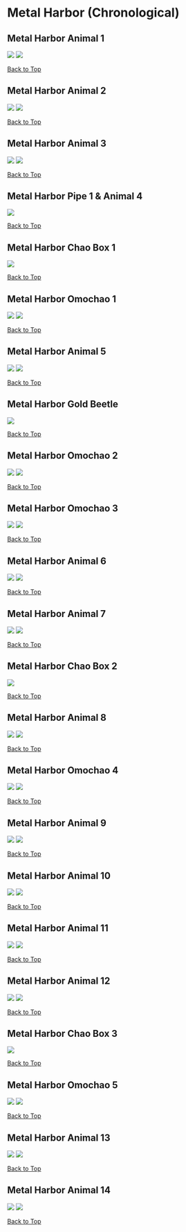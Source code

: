 # Metal Harbor (Chronological)

## Metal Harbor Animal 1
![](../MetalHarbor/Animal-1st-Far.webp)
![](../MetalHarbor/Animal-1st-Close.webp)

[Back to Top](#)

## Metal Harbor Animal 2
![](../MetalHarbor/Animal-2nd-Far.webp)
![](../MetalHarbor/Animal-2nd-Close.webp)

[Back to Top](#)

## Metal Harbor Animal 3
![](../MetalHarbor/Animal-3rd-Far.webp)
![](../MetalHarbor/Animal-3rd-Close.webp)

[Back to Top](#)

## Metal Harbor Pipe 1 & Animal 4
![](../MetalHarbor/Pipe-1st-Close.webp)

[Back to Top](#)

## Metal Harbor Chao Box 1
![](../MetalHarbor/Chaobox-1st-Close.webp)

[Back to Top](#)

## Metal Harbor Omochao 1
![](../MetalHarbor/Omochao-1st-Far.webp)
![](../MetalHarbor/Omochao-1st-Close.webp)

[Back to Top](#)

## Metal Harbor Animal 5
![](../MetalHarbor/Animal-5th-Far.webp)
![](../MetalHarbor/Animal-5th-Close.webp)

[Back to Top](#)

## Metal Harbor Gold Beetle
![](../MetalHarbor/GoldBeetle-Close.webp)

[Back to Top](#)

## Metal Harbor Omochao 2
![](../MetalHarbor/Omochao-2nd-Far.webp)
![](../MetalHarbor/Omochao-2nd-Close.webp)

[Back to Top](#)

## Metal Harbor Omochao 3
![](../MetalHarbor/Omochao-3rd-Far.webp)
![](../MetalHarbor/Omochao-3rd-Close.webp)

[Back to Top](#)

## Metal Harbor Animal 6
![](../MetalHarbor/Animal-6th-Far.webp)
![](../MetalHarbor/Animal-6th-Close.webp)

[Back to Top](#)

## Metal Harbor Animal 7
![](../MetalHarbor/Animal-7th-Far.webp)
![](../MetalHarbor/Animal-7th-Close.webp)

[Back to Top](#)

## Metal Harbor Chao Box 2
![](../MetalHarbor/Chaobox-2nd-Close.webp)

[Back to Top](#)

## Metal Harbor Animal 8
![](../MetalHarbor/Animal-8th-Far.webp)
![](../MetalHarbor/Animal-8th-Close.webp)

[Back to Top](#)

## Metal Harbor Omochao 4
![](../MetalHarbor/Omochao-4th-Far.webp)
![](../MetalHarbor/Omochao-4th-Close.webp)

[Back to Top](#)

## Metal Harbor Animal 9
![](../MetalHarbor/Animal-9th-Far.webp)
![](../MetalHarbor/Animal-9th-Close.webp)

[Back to Top](#)

## Metal Harbor Animal 10
![](../MetalHarbor/Animal-10th-Far.webp)
![](../MetalHarbor/Animal-10th-Close.webp)

[Back to Top](#)

## Metal Harbor Animal 11
![](../MetalHarbor/Animal-11th-Far.webp)
![](../MetalHarbor/Animal-11th-Close.webp)

[Back to Top](#)

## Metal Harbor Animal 12
![](../MetalHarbor/Animal-12th-Far.webp)
![](../MetalHarbor/Animal-12th-Close.webp)

[Back to Top](#)

## Metal Harbor Chao Box 3
![](../MetalHarbor/Chaobox-3rd-Close.webp)

[Back to Top](#)

## Metal Harbor Omochao 5
![](../MetalHarbor/Omochao-5th-Far.webp)
![](../MetalHarbor/Omochao-5th-Close.webp)

[Back to Top](#)

## Metal Harbor Animal 13
![](../MetalHarbor/Animal-13th-Far.webp)
![](../MetalHarbor/Animal-13th-Close.webp)

[Back to Top](#)

## Metal Harbor Animal 14
![](../MetalHarbor/Animal-14th-Far.webp)
![](../MetalHarbor/Animal-14th-Close.webp)

[Back to Top](#)
